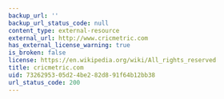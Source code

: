 ```yaml
---
backup_url: ''
backup_url_status_code: null
content_type: external-resource
external_url: http://www.cricmetric.com
has_external_license_warning: true
is_broken: false
license: https://en.wikipedia.org/wiki/All_rights_reserved
title: cricmetric.com
uid: 73262953-05d2-4be2-82d8-91f64b12bb38
url_status_code: 200
---
```

